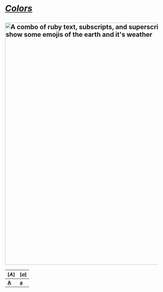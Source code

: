 # [**_Colors_**][colors]

## <img alt="A combo of ruby text, subscripts, and superscripts to show some emojis of the earth and it&#39;s weather" height="800" src="C:\Users\Info\OneDrive\Documents\GitHub\desktop-tutorial\heartofstone-globe.gif" title="Super-subscripted rubies" width="600"/>    <!-- This is reserved for letter "A" -->

|**[*A*]**|**[*a*]**|
|------------|------------|
|[**A**](*A*)|[**a**](*a*)|  

<!-- This is ***special*** to me -->

[colors]: https://example.com
[A]: "A", "a"
